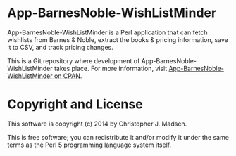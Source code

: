 App-BarnesNoble-WishListMinder
==============================

App-BarnesNoble-WishListMinder is a Perl application that can fetch wishlists from Barnes & Noble, extract the books & pricing information, save it to CSV, and track pricing changes.

This is a Git repository where development of App-BarnesNoble-WishListMinder takes place.  For more information, visit [App-BarnesNoble-WishListMinder on CPAN](http://search.cpan.org/dist/App-BarnesNoble-WishListMinder/).



Copyright and License
=====================

This software is copyright (c) 2014 by Christopher J. Madsen.

This is free software; you can redistribute it and/or modify it under
the same terms as the Perl 5 programming language system itself.

